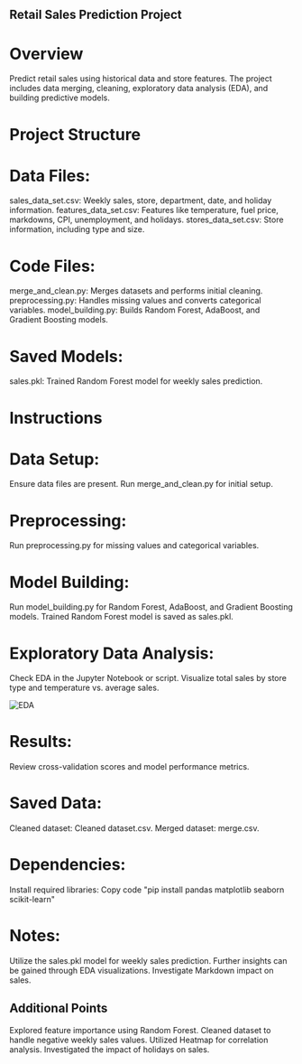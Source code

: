 ## Retail Sales Prediction Project

# Overview
Predict retail sales using historical data and store features. The project includes data merging, cleaning, exploratory data analysis (EDA), and building predictive models.

# Project Structure
# Data Files:

sales_data_set.csv: Weekly sales, store, department, date, and holiday information.
features_data_set.csv: Features like temperature, fuel price, markdowns, CPI, unemployment, and holidays.
stores_data_set.csv: Store information, including type and size.
# Code Files:

merge_and_clean.py: Merges datasets and performs initial cleaning.
preprocessing.py: Handles missing values and converts categorical variables.
model_building.py: Builds Random Forest, AdaBoost, and Gradient Boosting models.
# Saved Models:

sales.pkl: Trained Random Forest model for weekly sales prediction.
# Instructions
# Data Setup:

Ensure data files are present.
Run merge_and_clean.py for initial setup.
# Preprocessing:

Run preprocessing.py for missing values and categorical variables.
# Model Building:

Run model_building.py for Random Forest, AdaBoost, and Gradient Boosting models.
Trained Random Forest model is saved as sales.pkl.
# Exploratory Data Analysis:

Check EDA in the Jupyter Notebook or script.
Visualize total sales by store type and temperature vs. average sales.

![EDA](https://github.com/aravinthbalaiyan/Retail_sales_prediction/assets/144364538/03f66e53-4fb2-4eac-9b47-32b73eba4eec)

# Results:

Review cross-validation scores and model performance metrics.
# Saved Data:

Cleaned dataset: Cleaned dataset.csv.
Merged dataset: merge.csv.
# Dependencies:

Install required libraries:
Copy code
     "pip install pandas matplotlib seaborn scikit-learn"
# Notes:

Utilize the sales.pkl model for weekly sales prediction.
Further insights can be gained through EDA visualizations.
Investigate Markdown impact on sales.
## Additional Points
Explored feature importance using Random Forest.
Cleaned dataset to handle negative weekly sales values.
Utilized Heatmap for correlation analysis.
Investigated the impact of holidays on sales.
